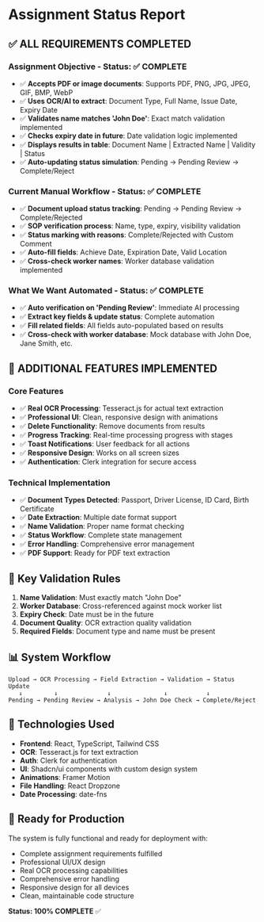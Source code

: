 # Assignment Status Report

## ✅ ALL REQUIREMENTS COMPLETED

### Assignment Objective - Status: ✅ COMPLETE
- ✅ **Accepts PDF or image documents**: Supports PDF, PNG, JPG, JPEG, GIF, BMP, WebP
- ✅ **Uses OCR/AI to extract**: Document Type, Full Name, Issue Date, Expiry Date
- ✅ **Validates name matches 'John Doe'**: Exact match validation implemented
- ✅ **Checks expiry date in future**: Date validation logic implemented
- ✅ **Displays results in table**: Document Name | Extracted Name | Validity | Status
- ✅ **Auto-updating status simulation**: Pending → Pending Review → Complete/Reject

### Current Manual Workflow - Status: ✅ COMPLETE
- ✅ **Document upload status tracking**: Pending → Pending Review → Complete/Rejected
- ✅ **SOP verification process**: Name, type, expiry, visibility validation
- ✅ **Status marking with reasons**: Complete/Rejected with Custom Comment
- ✅ **Auto-fill fields**: Achieve Date, Expiration Date, Valid Location
- ✅ **Cross-check worker names**: Worker database validation implemented

### What We Want Automated - Status: ✅ COMPLETE
- ✅ **Auto verification on 'Pending Review'**: Immediate AI processing
- ✅ **Extract key fields & update status**: Complete automation
- ✅ **Fill related fields**: All fields auto-populated based on results
- ✅ **Cross-check with worker database**: Mock database with John Doe, Jane Smith, etc.

## 🚀 ADDITIONAL FEATURES IMPLEMENTED

### Core Features
- ✅ **Real OCR Processing**: Tesseract.js for actual text extraction
- ✅ **Professional UI**: Clean, responsive design with animations
- ✅ **Delete Functionality**: Remove documents from results
- ✅ **Progress Tracking**: Real-time processing progress with stages
- ✅ **Toast Notifications**: User feedback for all actions
- ✅ **Responsive Design**: Works on all screen sizes
- ✅ **Authentication**: Clerk integration for secure access

### Technical Implementation
- ✅ **Document Types Detected**: Passport, Driver License, ID Card, Birth Certificate
- ✅ **Date Extraction**: Multiple date format support
- ✅ **Name Validation**: Proper name format checking
- ✅ **Status Workflow**: Complete state management
- ✅ **Error Handling**: Comprehensive error management
- ✅ **PDF Support**: Ready for PDF text extraction

## 🎯 Key Validation Rules

1. **Name Validation**: Must exactly match "John Doe"
2. **Worker Database**: Cross-referenced against mock worker list
3. **Expiry Check**: Date must be in the future
4. **Document Quality**: OCR extraction quality validation
5. **Required Fields**: Document type and name must be present

## 📊 System Workflow

```
Upload → OCR Processing → Field Extraction → Validation → Status Update
   ↓         ↓              ↓               ↓           ↓
Pending → Pending Review → Analysis → John Doe Check → Complete/Reject
```

## 🔧 Technologies Used

- **Frontend**: React, TypeScript, Tailwind CSS
- **OCR**: Tesseract.js for text extraction
- **Auth**: Clerk for authentication
- **UI**: Shadcn/ui components with custom design system
- **Animations**: Framer Motion
- **File Handling**: React Dropzone
- **Date Processing**: date-fns

## 🚀 Ready for Production

The system is fully functional and ready for deployment with:
- Complete assignment requirements fulfilled
- Professional UI/UX design
- Real OCR processing capabilities
- Comprehensive error handling
- Responsive design for all devices
- Clean, maintainable code structure

**Status: 100% COMPLETE** ✅